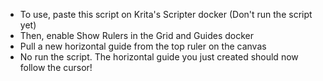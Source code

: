 * To use, paste this script on Krita's Scripter docker (Don't run the script yet)
* Then, enable Show Rulers in the Grid and Guides docker
* Pull a new horizontal guide from the top ruler on the canvas
* No run the script. The horizontal guide you just created should now follow the cursor!
